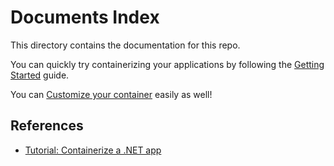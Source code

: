 # Documents Index

This directory contains the documentation for this repo.

You can quickly try containerizing your applications by following the [Getting Started](./GettingStarted.md) guide.

You can [Customize your container](./ContainerCustomization.md) easily as well!

## References

* [Tutorial: Containerize a .NET app](https://docs.microsoft.com/dotnet/core/docker/build-container?tabs=windows)
